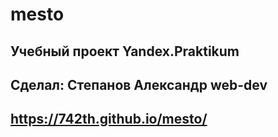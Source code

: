 # mesto
## Учебный проект Yandex.Praktikum
## Сделал: Степанов Александр web-dev
## __https://742th.github.io/mesto/__